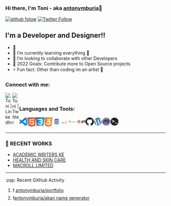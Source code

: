 ### Hi there, I'm Toni - aka [antonymburia][linkedin]👋 
[![github folow](https://img.shields.io/github/followers/antonymburia?style=social)](https://github.com/antonymburia) [![Twitter Follow](https://img.shields.io/twitter/follow/toni_254?color=1DA1F2&logo=twitter&style=)](https://twitter.com/intent/follow?screen_name=toni_254)

## I'm a Developer and Designer!!


- 🔭
- 🌱 I’m currently learning everything 🤣
- 👯 I’m looking to collaborate with other Developers
- 🥅 2022 Goals: Contribute more to Open Source projects
- ⚡ Fun fact: Other than coding im an artist 🎨 

### Connect with me:
[<img align="left" alt="Toni | LinkedIn" width="22px" src="https://cdn.jsdelivr.net/npm/simple-icons@v3/icons/linkedin.svg" />][linkedin]
[<img align="left" alt="Toni | Twitter" width="22px" src="https://cdn.jsdelivr.net/npm/simple-icons@v3/icons/twitter.svg" />][twitter]

<br />

### Languages and Tools:

<img align="left" alt="Visual Studio Code" width="26px" src="https://raw.githubusercontent.com/github/explore/80688e429a7d4ef2fca1e82350fe8e3517d3494d/topics/visual-studio-code/visual-studio-code.png" />
<img align="left" alt="HTML5" width="26px" src="html5 (1).png"/>
<img align="left" alt="CSS3" width="26px" src="html5-logo-31821 (1).png" />
<img align="left" alt="JavaScript" width="26px" src="javascript-39399 (1).png" />
<img align="left" alt="SQL" width="26px" src="https://raw.githubusercontent.com/github/explore/80688e429a7d4ef2fca1e82350fe8e3517d3494d/topics/sql/sql.png" />
<img align="left" alt="MySQL" width="26px" src="https://raw.githubusercontent.com/github/explore/80688e429a7d4ef2fca1e82350fe8e3517d3494d/topics/mysql/mysql.png" /> 
<img align="left" alt="MongoDB" width="26px" src="https://raw.githubusercontent.com/github/explore/80688e429a7d4ef2fca1e82350fe8e3517d3494d/topics/mongodb/mongodb.png" />
<img align="left" alt="Git" width="26px" src="https://raw.githubusercontent.com/github/explore/80688e429a7d4ef2fca1e82350fe8e3517d3494d/topics/git/git.png" />
<img align="left" alt="GitHub" width="26px" src="https://raw.githubusercontent.com/github/explore/78df643247d429f6cc873026c0622819ad797942/topics/github/github.png" />
<img align="left" alt="GitHub" width="26px" src="WordPress_blue_logo.svg.png" />
<img align="left" alt="GitHub" width="26px" height = "26px" src="PHP-logo.svg.png" />
<img align="left" alt="Terminal" width="26px" src="https://raw.githubusercontent.com/github/explore/80688e429a7d4ef2fca1e82350fe8e3517d3494d/topics/terminal/terminal.png" />

<br />
<br />

---



### 📕 RECENT WORKS

<!-- Recent works-->
- [ACADEMIC WRITERS KE](https://academicwriterske.co.ke/)
- [HEALTH AND SKIN CARE](https://healthandskincare.co.ke/)
- [MACROLL LIMITED](https://macrolllimited.co.ke/)

---
  <summary>:zap: Recent GitHub Activity</summary>
  
<!--START_SECTION:activity-->
1. ❗️ [antonymburia/portfolio](https://github.com/antonymburia/Portfolio.git)
2. ❗️[antonymburia/akan name generator](https://github.com/antonymburia/Akan-name-generator.git)
<!--END_SECTION:activity-->



[twitter]: https://twitter.com/toni_254
[linkedin]: https://www.linkedin.com/in/antony-mburia-a49aa6145/
